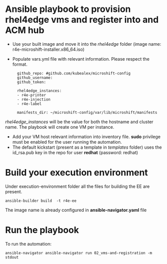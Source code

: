 # Ansible playbook to provision rhel4edge vms and register into and ACM hub

- Use your built image and move it into the *rhel4edge* folder (image name: r4e-microshift-installer.x86_64.iso)
- Populate vars.yml file with relevant information. Please respect the format.
 
        github_repo: #github.com/kubealex/microshift-config 
        github_username:  
        github_token:  

        rhel4edge_instances:  
        - r4e-printer 
        - r4e-injection 
        - r4e-label 

        manifests_dir: ~/microshift-config/var/lib/microshift/manifests

*rhel4edge_instances* will be the value for both the hostname and cluster name. The playbook will create one VM per instance.

- Add your VM host relevant information into inventory file. **sudo** privilege must be enabled for the user running the automation.
- The default kickstart (present as a template in *templates* folder) uses the id_rsa.pub key in the repo for user **redhat** (password: redhat)


# Build your execution environment

Under execution-environment folder all the files for building the EE are present.

    ansible-builder build  -t r4e-ee

The image name is already configured in **ansible-navigator.yaml** file


# Run the playbook

To run the automation:

    ansible-navigator ansible-navigator run 02_vms-and-registration -m stdout 

